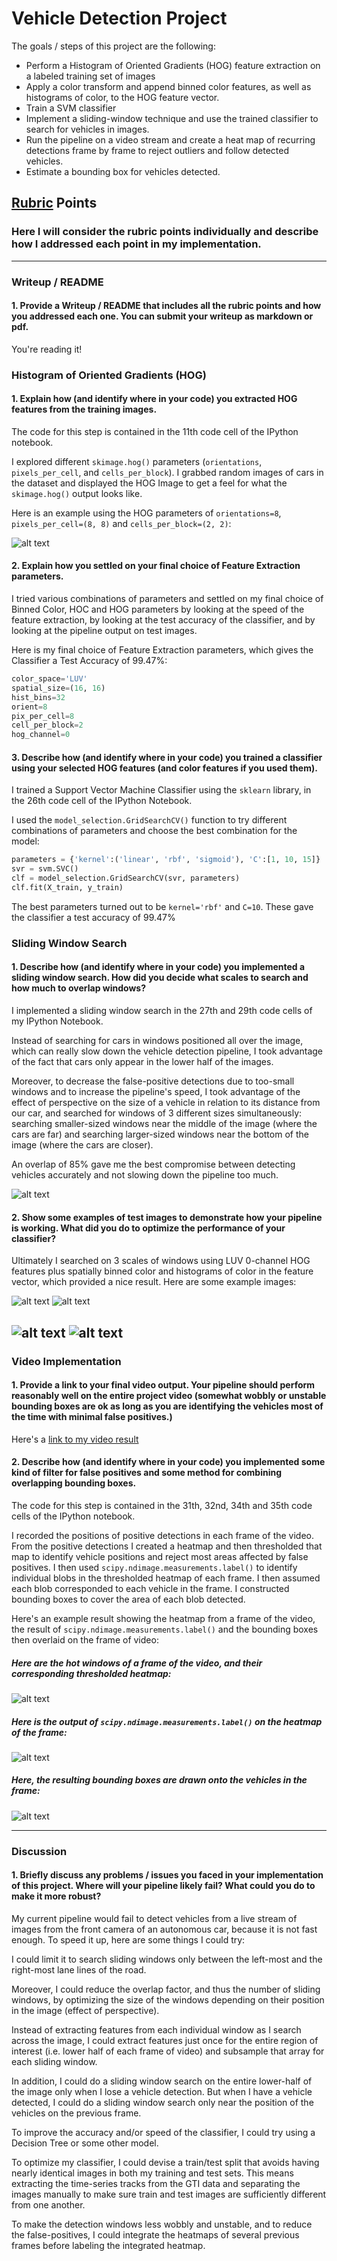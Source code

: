 # Vehicle Detection Project

The goals / steps of this project are the following:

* Perform a Histogram of Oriented Gradients (HOG) feature extraction on a labeled training set of images
* Apply a color transform and append binned color features, as well as histograms of color, to the HOG feature vector. 
* Train a SVM classifier
* Implement a sliding-window technique and use the trained classifier to search for vehicles in images.
* Run the pipeline on a video stream and create a heat map of recurring detections frame by frame to reject outliers and follow detected vehicles.
* Estimate a bounding box for vehicles detected.

[//]: # (Image References)
[image1]: ./output_images/hog-features.png
[image2]: ./output_images/sliding-windows.png
[image3]: ./output_images/hot-windows-test1.png
[image4]: ./output_images/hot-windows-test3.png
[image5]: ./output_images/hot-windows-test4.png
[image6]: ./output_images/hot-windows-test5.png
[image7]: ./output_images/heat-map.png
[image8]: ./output_images/labels.png
[image9]: ./output_images/vehicle-detection-output.png

[video1]: ./project_video.mp4

## [Rubric](https://review.udacity.com/#!/rubrics/513/view) Points
### Here I will consider the rubric points individually and describe how I addressed each point in my implementation.  

---
### Writeup / README

#### 1. Provide a Writeup / README that includes all the rubric points and how you addressed each one.  You can submit your writeup as markdown or pdf.

You're reading it!

### Histogram of Oriented Gradients (HOG)

#### 1. Explain how (and identify where in your code) you extracted HOG features from the training images.

The code for this step is contained in the 11th code cell of the IPython notebook.

I explored different `skimage.hog()` parameters (`orientations`, `pixels_per_cell`, and `cells_per_block`).  I grabbed random images of cars in the dataset and displayed the HOG Image to get a feel for what the `skimage.hog()` output looks like.

Here is an example using the HOG parameters of `orientations=8`, `pixels_per_cell=(8, 8)` and `cells_per_block=(2, 2)`:

![alt text][image1]

#### 2. Explain how you settled on your final choice of Feature Extraction parameters.

I tried various combinations of parameters and settled on my final choice of Binned Color, HOC and HOG parameters by looking at the speed of the feature extraction, by looking at the test accuracy of the classifier, and by looking at the pipeline output on test images.

Here is my final choice of Feature Extraction parameters, which gives the Classifier a Test Accuracy of 99.47%:

```python
color_space='LUV'
spatial_size=(16, 16)
hist_bins=32
orient=8
pix_per_cell=8
cell_per_block=2
hog_channel=0
```

#### 3. Describe how (and identify where in your code) you trained a classifier using your selected HOG features (and color features if you used them).

I trained a Support Vector Machine Classifier using the `sklearn` library, in the 26th code cell of the IPython Notebook. 

I used the `model_selection.GridSearchCV()` function to try different combinations of parameters and choose the best combination for the model:

```python
parameters = {'kernel':('linear', 'rbf', 'sigmoid'), 'C':[1, 10, 15]}
svr = svm.SVC()
clf = model_selection.GridSearchCV(svr, parameters)
clf.fit(X_train, y_train)
```

The best parameters turned out to be `kernel='rbf'` and `C=10`. These gave the classifier a test accuracy of 99.47%

### Sliding Window Search

#### 1. Describe how (and identify where in your code) you implemented a sliding window search.  How did you decide what scales to search and how much to overlap windows?

I implemented a sliding window search in the 27th and 29th code cells of my IPython Notebook.

Instead of searching for cars in windows positioned all over the image, which can really slow down the vehicle detection pipeline, I took advantage of the fact that cars only appear in the lower half of the images. 

Moreover, to decrease the false-positive detections due to too-small windows and to increase the pipeline's speed, I took advantage of the effect of perspective on the size of a vehicle in relation to its distance from our car, and searched for windows of 3 different sizes simultaneously: searching smaller-sized windows near the middle of the image (where the cars are far) and searching larger-sized windows near the bottom of the image (where the cars are closer).

An overlap of 85% gave me the best compromise between detecting vehicles accurately and not slowing down the pipeline too much.

![alt text][image2]

#### 2. Show some examples of test images to demonstrate how your pipeline is working.  What did you do to optimize the performance of your classifier?

Ultimately I searched on 3 scales of windows using LUV 0-channel HOG features plus spatially binned color and histograms of color in the feature vector, which provided a nice result.  Here are some example images:

![alt text][image3] 
![alt text][image4]

![alt text][image5] 
![alt text][image6]
---

### Video Implementation

#### 1. Provide a link to your final video output.  Your pipeline should perform reasonably well on the entire project video (somewhat wobbly or unstable bounding boxes are ok as long as you are identifying the vehicles most of the time with minimal false positives.)

Here's a [link to my video result](./project_video_output.mp4)

#### 2. Describe how (and identify where in your code) you implemented some kind of filter for false positives and some method for combining overlapping bounding boxes.

The code for this step is contained in the 31th, 32nd, 34th and 35th code cells of the IPython notebook.

I recorded the positions of positive detections in each frame of the video.  From the positive detections I created a heatmap and then thresholded that map to identify vehicle positions and reject most areas affected by false positives.  I then used `scipy.ndimage.measurements.label()` to identify individual blobs in the thresholded heatmap of each frame.  I then assumed each blob corresponded to each vehicle in the frame. I constructed bounding boxes to cover the area of each blob detected.  

Here's an example result showing the heatmap from a frame of the video, the result of `scipy.ndimage.measurements.label()` and the bounding boxes then overlaid on the frame of video:

##### Here are the hot windows of a frame of the video, and their corresponding thresholded heatmap:

![alt text][image7]

##### Here is the output of `scipy.ndimage.measurements.label()` on the heatmap of the frame:

![alt text][image8]

##### Here, the resulting bounding boxes are drawn onto the vehicles in the frame:

![alt text][image9]

---

### Discussion

#### 1. Briefly discuss any problems / issues you faced in your implementation of this project.  Where will your pipeline likely fail?  What could you do to make it more robust? 

My current pipeline would fail to detect vehicles from a live stream of images from the front camera of an autonomous car, because it is not fast enough. To speed it up, here are some things I could try:

I could limit it to search sliding windows only between the left-most and the right-most lane lines of the road. 

Moreover, I could reduce the overlap factor, and thus the number of sliding windows, by optimizing the size of the windows depending on their position in the image (effect of perspective). 

Instead of extracting features from each individual window as I search across the image, I could extract features just once for the entire region of interest (i.e. lower half of each frame of video) and subsample that array for each sliding window.

In addition, I could do a sliding window search on the entire lower-half of the image only when I lose a vehicle detection. But when I have a vehicle detected, I could do a sliding window search only near the position of the vehicles on the previous frame. 


To improve the accuracy and/or speed of the classifier, I could try using a Decision Tree or some other model.

To optimize my classifier, I could devise a train/test split that avoids having nearly identical images in both my training and test sets. This means extracting the time-series tracks from the GTI data and separating the images manually to make sure train and test images are sufficiently different from one another.


To make the detection windows less wobbly and unstable, and to reduce the false-positives, I could integrate the heatmaps of several previous frames before labeling the integrated heatmap.

 

